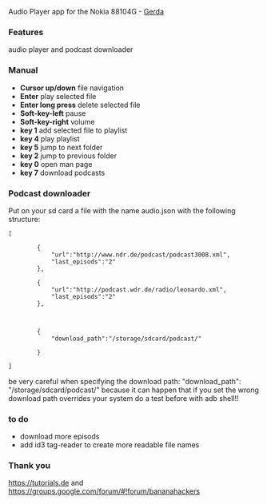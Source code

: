 Audio Player app for the Nokia 88104G - [Gerda](https://gerda.tech/) 

### Features
audio player and podcast downloader


### Manual
+ **Cursor up/down** file navigation 
+ **Enter** play selected file
+ **Enter long press** delete selected file
+ **Soft-key-left** pause
+ **Soft-key-right** volume
+ **key 1** add selected file to playlist
+ **key 4** play playlist
+ **key 5** jump to next folder
+ **key 2** jump to previous folder
+ **key 0** open man page
+ **key 7** download podcasts

### Podcast downloader
Put on your sd card a file with the name audio.json with the following structure:


```
[
	
		{
			"url":"http://www.ndr.de/podcast/podcast3008.xml",
			"last_episods":"2"
		},

		{
			"url":"http://podcast.wdr.de/radio/leonardo.xml",
			"last_episods":"2"
		},

	

		{
			"download_path":"/storage/sdcard/podcast/"

		}
	
]

```
be very careful when specifying the download path: "download_path": "/storage/sdcard/podcast/"
because it can happen that if you set the wrong download path overrides your system
do a test before with adb shell!!

### to do

- download more episods
- add id3 tag-reader to create more readable file names

### Thank you
https://tutorials.de and https://groups.google.com/forum/#!forum/bananahackers
